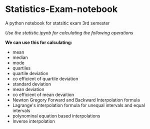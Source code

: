 # Statistics-Exam-notebook
A python notebook for statsitic exam 3rd semester

*Use the statistic.ipynb for calculating the following operations*

**We can use this for calculating:**
* mean
* median
* mode
* quartiles
* quartile deviation
* co efficient of quartile deviation
* standard deviation
* mean deviation
* co efficient of mean devaition
* Newton Gregory Forward and Backward Interpolation formula
* Lagrange's interpolation formula for unequal intervals and equal intervals
* polynominal equation based interpolations
* Inverse interpolation
